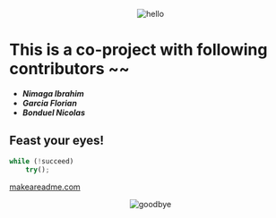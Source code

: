 <p align="center">
    <img src="https://i.kym-cdn.com/entries/icons/original/000/010/683/tumblr_m3zb6i46UI1r3f6fto1_1280.jpg" alt="hello">
</p>

# This is a co-project with following contributors ~~

- ***Nimaga Ibrahim***
- ***Garcia Florian***
- ***Bonduel Nicolas***

## Feast your eyes!

```js
while (!succeed)
    try();
```

[makeareadme.com](https://www.makeareadme.com/)

<p align="center">
    <img src="https://i.imgflip.com/55lvnp.gif" alt="goodbye">
</p>